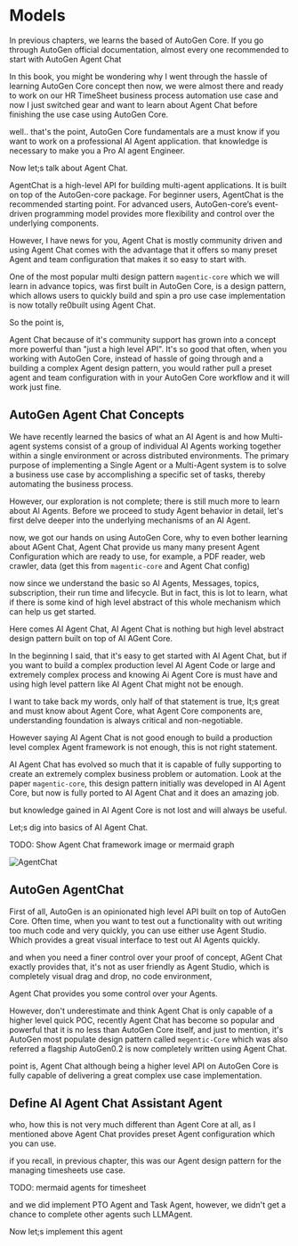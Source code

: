 # Models

In previous chapters, we learns the based of AutoGen Core.
If you go through AutoGen official documentation, almost every one recommended to start with AutoGen Agent Chat


In this book, you might be wondering why I went through the hassle of learning AutoGen Core concept then now, we were almost there and ready to work on our HR TimeSheet business process automation use case and now I just switched gear and want to learn about Agent Chat before finishing the use case using AutoGen Core.

well.. that's the point, AutoGen Core fundamentals are a must know if you want to work on a professional AI Agent application. that knowledge is necessary to make you a Pro AI agent Engineer.

Now let;s talk about Agent Chat.

AgentChat is a high-level API for building multi-agent applications. It is built on top of the AutoGen-core package. For beginner users, AgentChat is the recommended starting point. For advanced users, AutoGen-core’s event-driven programming model provides more flexibility and control over the underlying components.

However, I have news for you, Agent Chat is mostly community driven and using Agent Chat comes with the advantage that it offers so many preset Agent and team configuration that makes it so easy to start with.

One of the most popular multi design pattern `magentic-core` which we will learn in advance topics, was first built in AutoGen Core,
is a design pattern, which allows users to quickly build and spin a pro use case implementation is now totally re0built using Agent Chat.

So the point is,

Agent Chat because of it's community support has grown into a concept more powerful than "just a high level API".
It's so good that often, when you working with AutoGen Core, instead of hassle of going through and a building a complex Agent design pattern, you would rather pull a preset agent and team configuration with in your AutoGen Core workflow and it will work just fine.



## AutoGen Agent Chat Concepts

We have recently learned the basics of what an AI Agent is and how Multi-agent systems consist of a group of individual AI Agents working together within a single environment or across distributed environments. The primary purpose of implementing a Single Agent or a Multi-Agent system is to solve a business use case by accomplishing a specific set of tasks, thereby automating the business process.

However, our exploration is not complete; there is still much more to learn about AI Agents. Before we proceed to study Agent behavior in detail, let's first delve deeper into the underlying mechanisms of an AI Agent.

now, we got our hands on using AutoGen Core, why to even bother learning about AGent Chat,
Agent Chat provide us many many present Agent Configuration which are ready to use,
for example, a PDF reader, web crawler, data (get this from `magentic-core` and Agent Chat config)

now since we understand the basic so AI Agents, Messages, topics, subscription, their run time and lifecycle.
But in fact, this is lot to learn, what if there is some kind of high level abstract of this whole mechanism which can help us get started.

Here comes AI Agent Chat, AI Agent Chat is nothing but high level abstract design pattern built on top of AI AGent Core.

In the beginning I said, that it's easy to get started with AI Agent Chat, but if you want to build a complex production level AI Agent Code or large and extremely complex process and knowing Ai Agent Core is must have and using high level pattern like AI Agent Chat might not be enough.

I want to take back my words, only half of that statement is true,
It;s great and must know about Agent Core, what Agent Core components are, understanding foundation is always critical and non-negotiable.

However saying AI Agent Chat is not good enough to build a production level complex Agent framework is not enough, this is not right statement.

AI Agent Chat has evolved so much that it is capable of fully supporting to create an extremely complex business problem or automation.
Look at the paper `magentic-core`, this design pattern initially was developed in AI Agent Core, but now is fully ported to AI Agent Chat and it does an amazing job.

but knowledge gained in AI Agent Core is not lost and will always be useful.

Let;s dig into basics of AI Agent Chat.


TODO: Show Agent Chat framework image or mermaid graph

![AgentChat](https://github.com/microsoft/autogen/raw/main/autogen-landing.jpg)

## AutoGen AgentChat

First of all, AutoGen is an opinionated high level API built on top of AutoGen Core.
Often time, when you want to test out a functionality with out writing too much code and very quickly, you can use either use Agent Studio. Which provides a great visual interface to test out AI Agents quickly.

and when you need a finer control over your proof of concept, AGent Chat exactly provides that, it's not as user friendly as Agent Studio, which is completely visual drag and drop, no code environment,

Agent Chat provides you some control over your Agents.

However, don't underestimate and think Agent Chat is only capable of a higher level quick POC,
recently Agent Chat has become so popular and powerful that it is no less than AutoGen Core itself, and just to mention, it's AutoGen most populate design pattern called `megentic-Core` which was also referred a flagship AutoGen0.2 is now completely written using Agent Chat.

point is, Agent Chat although being a higher level API on AutoGen Core is fully capable of delivering a great complex use case implementation.


## Define AI Agent Chat Assistant Agent

who, how this is not very much different than Agent Core at all,
as I mentioned above Agent Chat provides preset Agent configuration which you can use.

if you recall, in previous chapter, this was our Agent design pattern for the managing timesheets use case.

TODO: mermaid agents for timesheet

and we did implement PTO Agent and Task Agent, however, we didn't get a chance to complete other agents such LLMAgent.

Now let;s implement this agent